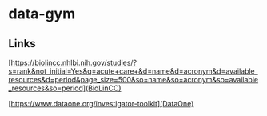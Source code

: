 # data-gym #
 
## Links ##

[https://biolincc.nhlbi.nih.gov/studies/?s=rank&not_initial=Yes&q=acute+care+&d=name&d=acronym&d=available_resources&d=period&page_size=500&so=name&so=acronym&so=available_resources&so=period](BioLinCC)


[https://www.dataone.org/investigator-toolkit](DataOne)
